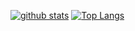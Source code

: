 [![github stats](https://github-readme-stats.vercel.app/api?username=StarrFox&theme=dracula)](https://github.com/anuraghazra/github-readme-stats)
[![Top Langs](https://github-readme-stats.vercel.app/api/top-langs/?username=Starrfox&theme=dracula)](https://github.com/anuraghazra/github-readme-stats)
